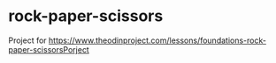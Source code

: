 # rock-paper-scissors
Project for https://www.theodinproject.com/lessons/foundations-rock-paper-scissorsPorject
